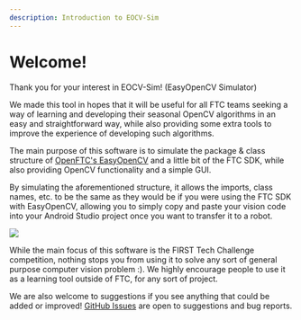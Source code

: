 ```yaml
---
description: Introduction to EOCV-Sim
---
```


# Welcome!

Thank you for your interest in EOCV-Sim! (EasyOpenCV Simulator)

We made this tool in hopes that it will be useful for all FTC teams seeking a way of learning and developing their seasonal OpenCV algorithms in an easy and straightforward way, while also providing some extra tools to improve the experience of developing such algorithms.

The main purpose of this software is to simulate the package & class structure of [OpenFTC's EasyOpenCV](https://github.com/OpenFTC/EasyOpenCV) and a little bit of the FTC SDK, while also providing OpenCV functionality and a simple GUI.

By simulating the aforementioned structure, it allows the imports, class names, etc. to be the same as they would be if you were using the FTC SDK with EasyOpenCV, allowing you to simply copy and paste your vision code into your Android Studio project once you want to transfer it to a robot.

![](.gitbook/assets/eocvsim\_screenshot\_1.png)

While the main focus of this software is the FIRST Tech Challenge competition, nothing stops you from using it to solve any sort of general purpose computer vision problem :). We highly encourage people to use it as a learning tool outside of FTC, for any sort of project.

We are also welcome to suggestions if you see anything that could be added or improved! [GitHub Issues](https://github.com/deltacv/EOCV-Sim/issues) are open to suggestions and bug reports.
